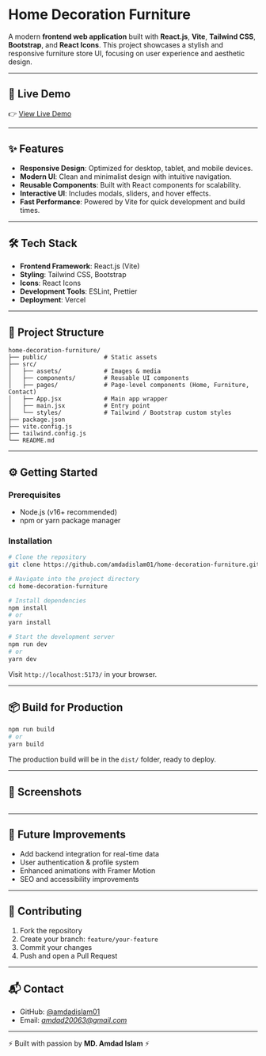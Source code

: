 # Home Decoration Furniture 

A modern **frontend web application** built with **React.js**, **Vite**, **Tailwind CSS**, **Bootstrap**, and **React Icons**. This project showcases a stylish and responsive furniture store UI, focusing on user experience and aesthetic design.

---

## 🚀 Live Demo

👉 [View Live Demo](https://home-decoration-furniture.vercel.app)

---

## ✨ Features

* **Responsive Design**: Optimized for desktop, tablet, and mobile devices.
* **Modern UI**: Clean and minimalist design with intuitive navigation.
* **Reusable Components**: Built with React components for scalability.
* **Interactive UI**: Includes modals, sliders, and hover effects.
* **Fast Performance**: Powered by Vite for quick development and build times.

---

## 🛠️ Tech Stack

* **Frontend Framework**: React.js (Vite)
* **Styling**: Tailwind CSS, Bootstrap
* **Icons**: React Icons
* **Development Tools**: ESLint, Prettier
* **Deployment**: Vercel

---

## 📂 Project Structure

```
home-decoration-furniture/
├── public/                # Static assets
├── src/
│   ├── assets/            # Images & media
│   ├── components/        # Reusable UI components
│   ├── pages/             # Page-level components (Home, Furniture, Contact)
│   ├── App.jsx            # Main app wrapper
│   ├── main.jsx           # Entry point
│   └── styles/            # Tailwind / Bootstrap custom styles
├── package.json
├── vite.config.js
├── tailwind.config.js
└── README.md
```

---

## ⚙️ Getting Started

### Prerequisites

* Node.js (v16+ recommended)
* npm or yarn package manager

### Installation

```bash
# Clone the repository
git clone https://github.com/amdadislam01/home-decoration-furniture.git

# Navigate into the project directory
cd home-decoration-furniture

# Install dependencies
npm install
# or
yarn install

# Start the development server
npm run dev
# or
yarn dev
```

Visit `http://localhost:5173/` in your browser.

---

## 📦 Build for Production

```bash
npm run build
# or
yarn build
```

The production build will be in the `dist/` folder, ready to deploy.

---

## 📸 Screenshots

 <img src="https://ik.imagekit.io/yqnbhdlo4/Img/home?updatedAt=1759770625524" alt="" />

---

## 🔮 Future Improvements

* Add backend integration for real-time data
* User authentication & profile system
* Enhanced animations with Framer Motion
* SEO and accessibility improvements

---

## 🤝 Contributing

1. Fork the repository
2. Create your branch: `feature/your-feature`
3. Commit your changes
4. Push and open a Pull Request


---

## 📬 Contact

* GitHub: [@amdadislam01](https://github.com/amdadislam01)
* Email: *amdad20063@gmail.com*

---

⚡ Built with passion by **MD. Amdad Islam** ⚡
